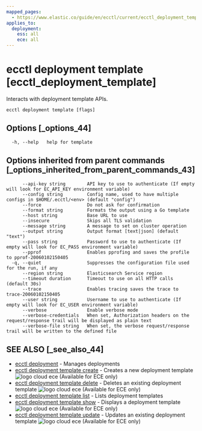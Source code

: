 ```yaml
---
mapped_pages:
  - https://www.elastic.co/guide/en/ecctl/current/ecctl_deployment_template.html
applies_to:
  deployment:
    ess: all
    ece: all
---
```


# ecctl deployment template [ecctl_deployment_template]

Interacts with deployment template APIs.

```
ecctl deployment template [flags]
```


## Options [_options_44]

```
  -h, --help   help for template
```


## Options inherited from parent commands [_options_inherited_from_parent_commands_43]

```
      --api-key string        API key to use to authenticate (If empty will look for EC_API_KEY environment variable)
      --config string         Config name, used to have multiple configs in $HOME/.ecctl/<env> (default "config")
      --force                 Do not ask for confirmation
      --format string         Formats the output using a Go template
      --host string           Base URL to use
      --insecure              Skips all TLS validation
      --message string        A message to set on cluster operation
      --output string         Output format [text|json] (default "text")
      --pass string           Password to use to authenticate (If empty will look for EC_PASS environment variable)
      --pprof                 Enables pprofing and saves the profile to pprof-20060102150405
  -q, --quiet                 Suppresses the configuration file used for the run, if any
      --region string         Elasticsearch Service region
      --timeout duration      Timeout to use on all HTTP calls (default 30s)
      --trace                 Enables tracing saves the trace to trace-20060102150405
      --user string           Username to use to authenticate (If empty will look for EC_USER environment variable)
      --verbose               Enable verbose mode
      --verbose-credentials   When set, Authorization headers on the request/response trail will be displayed as plain text
      --verbose-file string   When set, the verbose request/response trail will be written to the defined file
```


## SEE ALSO [_see_also_44]

* [ecctl deployment](/reference/ecctl_deployment.md)	 - Manages deployments
* [ecctl deployment template create](/reference/ecctl_deployment_template_create.md)	 - Creates a new deployment template ![logo cloud ece](https://doc-icons.s3.us-east-2.amazonaws.com/logo_cloud_ece.svg "Supported on {{ece}}") (Available for ECE only)
* [ecctl deployment template delete](/reference/ecctl_deployment_template_delete.md)	 - Deletes an existing deployment template ![logo cloud ece](https://doc-icons.s3.us-east-2.amazonaws.com/logo_cloud_ece.svg "Supported on {{ece}}") (Available for ECE only)
* [ecctl deployment template list](/reference/ecctl_deployment_template_list.md)	 - Lists deployment templates
* [ecctl deployment template show](/reference/ecctl_deployment_template_show.md)	 - Displays a deployment template ![logo cloud ece](https://doc-icons.s3.us-east-2.amazonaws.com/logo_cloud_ece.svg "Supported on {{ece}}") (Available for ECE only)
* [ecctl deployment template update](/reference/ecctl_deployment_template_update.md)	 - Updates an existing deployment template ![logo cloud ece](https://doc-icons.s3.us-east-2.amazonaws.com/logo_cloud_ece.svg "Supported on {{ece}}") (Available for ECE only)

